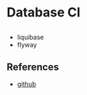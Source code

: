 # Database CI

## 

- liquibase
- flyway

## References

- [github](https://github.com/wang-steven/jcconf-tw-2015)

